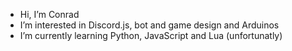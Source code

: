 - Hi, I’m Conrad
- I’m interested in Discord.js, bot and game design and Arduinos
- I’m currently learning Python, JavaScript and Lua (unfortunatly)

<!---
Conrad580/Conrad580 is a ✨ special ✨ repository because its `README.md` (this file) appears on your GitHub profile.
You can click the Preview link to take a look at your changes.
--->
